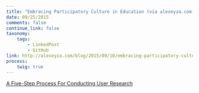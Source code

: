 ```yaml
---
title: "Embracing Participatory Culture in Education (via alexeyza.com)"
date: 09/25/2015
comments: false
continue_link: false
taxonomy:
    tags:
        - LinkedPost
        - GitHub
link: http://alexeyza.com/blog/2015/09/10/embracing-participatory-culture-in-education
process:
    twig: true
---
```


<a class="embedly-card" data-card-align="left" href="http://alexeyza.com/blog/2015/09/10/embracing-participatory-culture-in-education/">A Five-Step Process For Conducting User Research</a>
<script async src="//cdn.embedly.com/widgets/platform.js" charset="UTF-8"></script>
